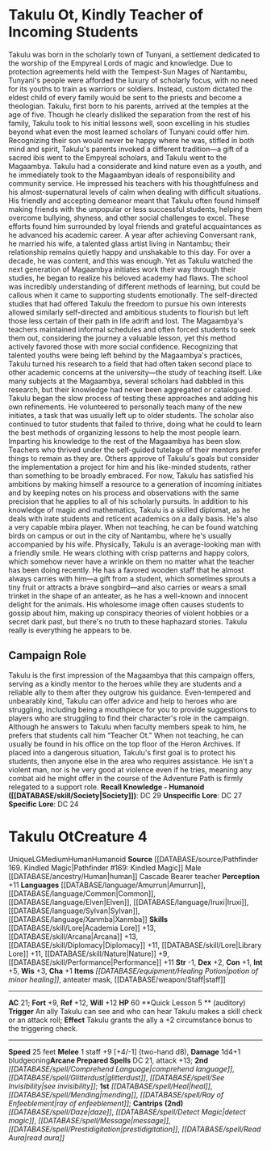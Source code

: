 ﻿---
ac: '21'
alignment: LG
all_resistance: null
burrow_speed: null
charisma: '+1'
climb_speed: null
constitution: '+1'
creature_ability:
- Quick Lesson
creature_family: null
dexterity: '+2'
element: null
fly_speed: null
fortitude: '+9'
hardness: null
hp: '60'
id: '1619'
immunity: null
intelligence: '+5'
land_speed: '25'
language:
- '[[DATABASE/language/Amurrun|Amurrun]]'
- '[[DATABASE/language/Common|Common]]'
- '[[DATABASE/language/Elven|Elven]]'
- '[[DATABASE/language/Iruxi|Iruxi]]'
- '[[DATABASE/language/Sylvan|Sylvan]]'
- '[[DATABASE/language/Xanmba|Xanmba]]'
level: '4'
max_speed: '25'
name: Takulu Ot
perception: '+11'
rarity: Unique
reflex: '+12'
resistance: null
rus_type_level: null
school: null
sense: null
size: Medium
skill:
- '[[DATABASE/skill/Lore|Academia Lore]] +13'
- '[[DATABASE/skill/Arcana|Arcana]] +13'
- '[[DATABASE/skill/Diplomacy|Diplomacy]] +11'
- '[[DATABASE/skill/Lore|Library Lore]] +11'
- '[[DATABASE/skill/Nature|Nature]] +9'
- '[[DATABASE/skill/Performance|Performance]] +11'
source: '[[DATABASE/source/Pathfinder 169. Kindled Magic|Pathfinder #169: Kindled
  Magic]]'
speed:
- 25 feet
spell:
- '[[DATABASE/spell/Comprehend Language|Comprehend Language]]'
- '[[DATABASE/spell/Daze|Daze]]'
- '[[DATABASE/spell/Detect Magic|Detect Magic]]'
- '[[DATABASE/spell/Glitterdust|Glitterdust]]'
- '[[DATABASE/spell/Heal|Heal]]'
- '[[DATABASE/spell/Mending|Mending]]'
- '[[DATABASE/spell/Message|Message]]'
- '[[DATABASE/spell/Prestidigitation|Prestidigitation]]'
- '[[DATABASE/spell/Ray of Enfeeblement|Ray of Enfeeblement]]'
- '[[DATABASE/spell/Read Aura|Read Aura]]'
- '[[DATABASE/spell/See Invisibility|SeeInvisibility]]'
strength: '-1'
strength_req: '-1'
strongest_save:
- Reflex
- Will
swim_speed: null
trait:
- '[[DATABASE/trait/Human|Human]]'
- '[[DATABASE/trait/Humanoid|Humanoid]]'
- '[[DATABASE/trait/Unique|Unique]]'
type: Creature
vision: null
weakest_save:
- Fortitude
weakness: null
will: '+12'
wisdom: '+3'

---
# Takulu Ot, Kindly Teacher of Incoming Students

Takulu was born in the scholarly town of Tunyani, a settlement dedicated to the worship of the Empyreal Lords of magic and knowledge. Due to protection agreements held with the Tempest-Sun Mages of Nantambu, Tunyani's people were afforded the luxury of scholarly focus, with no need for its youths to train as warriors or soldiers. Instead, custom dictated the eldest child of every family would be sent to the priests and become a theologian. Takulu, first born to his parents, arrived at the temples at the age of five. Though he clearly disliked the separation from the rest of his family, Takulu took to his initial lessons well, soon excelling in his studies beyond what even the most learned scholars of Tunyani could offer him. Recognizing their son would never be happy where he was, stifled in both mind and spirit, Takulu's parents invoked a different tradition—a gift of a sacred ibis went to the Empyreal scholars, and Takulu went to the Magaambya.
 Takulu had a considerate and kind nature even as a youth, and he immediately took to the Magaambyan ideals of responsibility and community service. He impressed his teachers with his thoughtfulness and his almost-supernatural levels of calm when dealing with difficult situations. His friendly and accepting demeanor meant that Takulu often found himself making friends with the unpopular or less successful students, helping them overcome bullying, shyness, and other social challenges to excel. These efforts found him surrounded by loyal friends and grateful acquaintances as he advanced his academic career. A year after achieving Conversant rank, he married his wife, a talented glass artist living in Nantambu; their relationship remains quietly happy and unshakable to this day.
 For over a decade, he was content, and this was enough. Yet as Takulu watched the next generation of Magaambya initiates work their way through their studies, he began to realize his beloved academy had flaws. The school was incredibly understanding of different methods of learning, but could be callous when it came to supporting students emotionally. The self-directed studies that had offered Takulu the freedom to pursue his own interests allowed similarly self-directed and ambitious students to flourish but left those less certain of their path in life adrift and lost. The Magaambya's teachers maintained informal schedules and often forced students to seek them out, considering the journey a valuable lesson, yet this method actively favored those with more social confidence. Recognizing that talented youths were being left behind by the Magaambya's practices, Takulu turned his research to a field that had often taken second place to other academic concerns at the university—the study of teaching itself.
 Like many subjects at the Magaambya, several scholars had dabbled in this research, but their knowledge had never been aggregated or catalogued. Takulu began the slow process of testing these approaches and adding his own refinements. He volunteered to personally teach many of the new initiates, a task that was usually left up to older students. The scholar also continued to tutor students that failed to thrive, doing what he could to learn the best methods of organizing lessons to help the most people learn.
 Imparting his knowledge to the rest of the Magaambya has been slow. Teachers who thrived under the self-guided tutelage of their mentors prefer things to remain as they are. Others approve of Takulu's goals but consider the implementation a project for him and his like-minded students, rather than something to be broadly embraced. For now, Takulu has satisfied his ambitions by making himself a resource to a generation of incoming initiates and by keeping notes on his process and observations with the same precision that he applies to all of his scholarly pursuits.
 In addition to his knowledge of magic and mathematics, Takulu is a skilled diplomat, as he deals with irate students and reticent academics on a daily basis. He's also a very capable mbira player. When not teaching, he can be found watching birds on campus or out in the city of Nantambu, where he's usually accompanied by his wife.
 Physically, Takulu is an average-looking man with a friendly smile. He wears clothing with crisp patterns and happy colors, which somehow never have a wrinkle on them no matter what the teacher has been doing recently. He has a favored wooden staff that he almost always carries with him—a gift from a student, which sometimes sprouts a tiny fruit or attracts a brave songbird—and also carries or wears a small trinket in the shape of an anteater, as he has a well-known and innocent delight for the animals. His wholesome image often causes students to gossip about him, making up conspiracy theories of violent hobbies or a secret dark past, but there's no truth to these haphazard stories. Takulu really is everything he appears to be.

## Campaign Role

Takulu is the first impression of the Magaambya that this campaign offers, serving as a kindly mentor to the heroes while they are students and a reliable ally to them after they outgrow his guidance. Even-tempered and unbearably kind, Takulu can offer advice and help to heroes who are struggling, including being a mouthpiece for you to provide suggestions to players who are struggling to find their character's role in the campaign. Although he answers to Takulu when faculty members speak to him, he prefers that students call him “Teacher Ot.” When not teaching, he can usually be found in his office on the top floor of the Heron Archives.
 If placed into a dangerous situation, Takulu's first goal is to protect his students, then anyone else in the area who requires assistance. He isn't a violent man, nor is he very good at violence even if he tries, meaning any combat aid he might offer in the course of the Adventure Path is firmly relegated to a support role.
**Recall Knowledge - Humanoid ([[DATABASE/skill/Society|Society]])**: DC 29
**Unspecific Lore**: DC 27
**Specific Lore**: DC 24

# Takulu Ot<span class="item-type">Creature 4</span>

<span class="trait-unique item-trait">Unique</span><span class="trait-alignment item-trait">LG</span><span class="trait-size item-trait">Medium</span><span class="item-trait">Human</span><span class="item-trait">Humanoid</span>
**Source** [[DATABASE/source/Pathfinder 169. Kindled Magic|Pathfinder #169: Kindled Magic]]
Male [[DATABASE/ancestry/Human|human]] Cascade Bearer teacher
**Perception** +11
**Languages** [[DATABASE/language/Amurrun|Amurrun]], [[DATABASE/language/Common|Common]], [[DATABASE/language/Elven|Elven]], [[DATABASE/language/Iruxi|Iruxi]], [[DATABASE/language/Sylvan|Sylvan]], [[DATABASE/language/Xanmba|Xanmba]]
**Skills** [[DATABASE/skill/Lore|Academia Lore]] +13, [[DATABASE/skill/Arcana|Arcana]] +13, [[DATABASE/skill/Diplomacy|Diplomacy]] +11, [[DATABASE/skill/Lore|Library Lore]] +11, [[DATABASE/skill/Nature|Nature]] +9, [[DATABASE/skill/Performance|Performance]] +11
**Str** -1, **Dex** +2, **Con** +1, **Int** +5, **Wis** +3, **Cha** +1
**Items** _[[DATABASE/equipment/Healing Potion|potion of minor healing]]_, anteater mask, [[DATABASE/weapon/Staff|staff]]

---
**AC** 21; **Fort** +9, **Ref** +12, **Will** +12
**HP** 60
<span class="in-box-ability">**Quick Lesson <span class="action-icon">5</span> ** (auditory) **Trigger** An ally Takulu can see and who can hear Takulu makes a skill check or an attack roll; **Effect** Takulu grants the ally a +2 circumstance bonus to the triggering check.</span>

---
**Speed** 25 feet
<span class="in-box-ability">**Melee** <span class="action-icon">1</span> staff +9 [+4/-1] (two-hand d8), **Damage** 1d4+1 bludgeoning</span>**Arcane Prepared Spells** DC 21, attack +13; **2nd** _[[DATABASE/spell/Comprehend Language|comprehend language]]_, _[[DATABASE/spell/Glitterdust|glitterdust]]_, _[[DATABASE/spell/See Invisibility|see invisibility]]_; **1st** _[[DATABASE/spell/Heal|heal]]_, _[[DATABASE/spell/Mending|mending]]_, _[[DATABASE/spell/Ray of Enfeeblement|ray of enfeeblement]]_; **Cantrips** **(2nd)** _[[DATABASE/spell/Daze|daze]]_, _[[DATABASE/spell/Detect Magic|detect magic]]_, _[[DATABASE/spell/Message|message]]_, _[[DATABASE/spell/Prestidigitation|prestidigitation]]_, _[[DATABASE/spell/Read Aura|read aura]]_